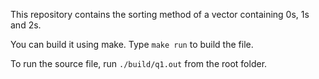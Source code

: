 This repository contains the sorting method of a vector containing 0s, 1s and 2s.

You can build it using make. Type `make run` to build the file.

To run the source file, run `./build/q1.out` from the root folder.